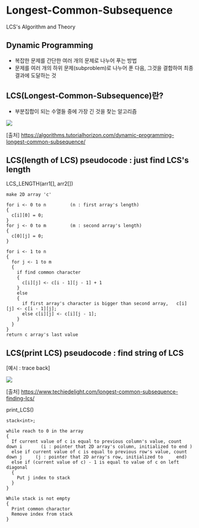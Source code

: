 # Longest-Common-Subsequence
LCS's Algorithm and Theory


## Dynamic Programming
- 복잡한 문제를 간단한 여러 개의 문제로 나누어 푸는 방법
- 문제를 여러 개의 하위 문제(subproblem)로 나누어 푼 다음, 그것을 결합하여 최종 결과에 도달하는 것


## LCS(Longest-Common-Subsequence)란?
- 부분집합이 되는 수열들 중에 가장 긴 것을 찾는 알고리즘

<img src="https://i0.wp.com/algorithms.tutorialhorizon.com/files/2015/06/Longest-Common-Subsequence-example.jpg"></img>

[출처] https://algorithms.tutorialhorizon.com/dynamic-programming-longest-common-subsequence/


## LCS(length of LCS) pseudocode : just find LCS's length

  LCS_LENGTH(arr1[], arr2[])
  
    make 2D array 'c'
    
    for i <- 0 to n         (n : first array's length)      
    {
      c[i][0] = 0;
    }
    for j <- 0 to m         (m : second array's length)
    {
      c[0][j] = 0;
    }
    
    for i <- 1 to n
    {
      for j <- 1 to m
      {
        if find common character
        {
          c[i][j] <- c[i - 1][j - 1] + 1
        }
        else
        {
          if first array's character is bigger than second array,	c[i][j] <- c[i - 1][j];
          else c[i][j] <- c[i][j - 1];
        }
      }
    }
    return c array's last value
    
    
    
## LCS(print LCS) pseudocode : find string of LCS

[예시 : trace back]

<img src="https://i2.wp.com/www.techiedelight.com/wp-content/uploads/LCS-Backtrack-Wiki.png?zoom=2.625&resize=230%2C278&ssl=1"></img>

[출처] https://www.techiedelight.com/longest-common-subsequence-finding-lcs/




   print_LCS()
   
    stack<int>;

    while reach to 0 in the array
    {
      If current value of c is equal to previous column's value, count down i       (i : pointer that 2D array's column, initialized to end )
      else if current value of c is equal to previous row's value, count down j     (j : pointer that 2D array's row, initialized to     end)
      else if (current value of c) - 1 is equal to value of c on left diagonal
      {
        Put j index to stack
      }
    }

    While stack is not empty
    {
      Print common charactor
      Remove index from stack
    }
    
